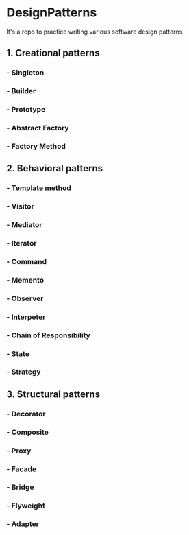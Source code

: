 # DesignPatterns
It's a repo to practice writing various software design patterns

## 1. Creational patterns 
### 	 - Singleton
###	 - Builder 
###	 - Prototype
###	 - Abstract Factory
###	 - Factory Method

## 2. Behavioral patterns
###	- Template method
###	- Visitor
###	- Mediator
###	- Iterator 
###	- Command
###	- Memento
###	- Observer 
###	- Interpeter
###	- Chain of Responsibility
###	- State
###	- Strategy

## 3. Structural patterns 
###	- Decorator
###	- Composite
###	- Proxy
###	- Facade
###	- Bridge
###	- Flyweight
###	- Adapter
